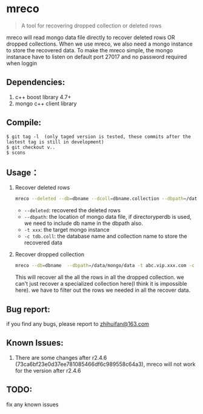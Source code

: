 mreco
======
> A tool for recovering dropped collection or deleted rows

mreco will read mongo data file directly to recover deleted rows OR dropped collections. 
When we use mreco, we also need a mongo instance to store the recovered data.  To make the mreco simple, the mongo instanace have to listen on default port 27017 and no password required when loggin 

Dependencies:
------------
1. c++ boost library 4.7+
2. mongo c++ client library


Compile:
---------
    $ git tag -l  (only taged version is tested, these commits after the lastest tag is still in development)
    $ git checkout v..
    $ scons

Usage：
-----

1. Recover deleted rows

    ```sh
    mreco --deleted --db=dbname --dcoll=dbname.collection --dbpath=/data/mongo/data -t abc.vip.xxx.com -c tdb.coll
    ```
    
    - `--deleted`:  recovered the deleted rows   
    - `--dbpath`:   the location of mongo data file,  if directoryperdb is used, we need to include db name in the dbpath also.
    - `-t xxx`:   the target mongo instance
    - `-c tdb.coll`:   the database name and collection name to store the recovered data

 
2. Recover dropped collection
    ```sh
    mreco --db=dbname  --dbpath=/data/mongo/data -t abc.vip.xxx.com -c tdb.coll2
    ```

    This will recover all the all the rows in all the dropped collection.  we can't just recover a specialized collection here(I think it is impossible here).  we have to filter out the rows we needed in all the recover data. 

Bug report:
-----------

if you find any bugs, please report to zhihuifan@163.com 

Known Issues:
-------------
1. There are some changes after r2.4.6 (73ca6bf23e0d37ee781085466df6c989558c64a3), mreco will not work for the version after r2.4.6


TODO:
-----
fix any known issues
